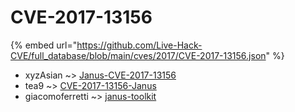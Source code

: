 # CVE-2017-13156
{% embed url="https://github.com/Live-Hack-CVE/full_database/blob/main/cves/2017/CVE-2017-13156.json" %}

* xyzAsian ~> [Janus-CVE-2017-13156](https://www.alice-snow.ru/2017/database/cve-2017-13156/janus-cve-2017-13156-xyzasian)
* tea9 ~> [CVE-2017-13156-Janus](https://www.alice-snow.ru/2017/database/cve-2017-13156/cve-2017-13156-janus-tea9)
* giacomoferretti ~> [janus-toolkit](https://www.alice-snow.ru/2017/database/cve-2017-13156/janus-toolkit-giacomoferretti)